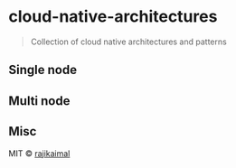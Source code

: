 # cloud-native-architectures

> Collection of cloud native architectures and patterns

## Single node

## Multi node

## Misc

MIT © [rajikaimal](https://github.com/rajikaimal)
